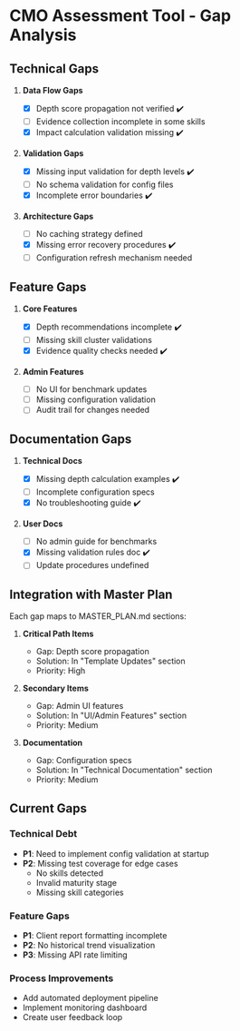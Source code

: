# CMO Assessment Tool - Gap Analysis

## Technical Gaps

1. **Data Flow Gaps**

   - [x] Depth score propagation not verified ✔️
   - [ ] Evidence collection incomplete in some skills
   - [x] Impact calculation validation missing ✔️

2. **Validation Gaps**

   - [x] Missing input validation for depth levels ✔️
   - [ ] No schema validation for config files
   - [x] Incomplete error boundaries ✔️

3. **Architecture Gaps**
   - [ ] No caching strategy defined
   - [x] Missing error recovery procedures ✔️
   - [ ] Configuration refresh mechanism needed

## Feature Gaps

1. **Core Features**

   - [x] Depth recommendations incomplete ✔️
   - [ ] Missing skill cluster validations
   - [x] Evidence quality checks needed ✔️

2. **Admin Features**
   - [ ] No UI for benchmark updates
   - [ ] Missing configuration validation
   - [ ] Audit trail for changes needed

## Documentation Gaps

1. **Technical Docs**

   - [x] Missing depth calculation examples ✔️
   - [ ] Incomplete configuration specs
   - [x] No troubleshooting guide ✔️

2. **User Docs**
   - [ ] No admin guide for benchmarks
   - [x] Missing validation rules doc ✔️
   - [ ] Update procedures undefined

## Integration with Master Plan

Each gap maps to MASTER_PLAN.md sections:

1. **Critical Path Items**

   - Gap: Depth score propagation
   - Solution: In "Template Updates" section
   - Priority: High

2. **Secondary Items**

   - Gap: Admin UI features
   - Solution: In "UI/Admin Features" section
   - Priority: Medium

3. **Documentation**
   - Gap: Configuration specs
   - Solution: In "Technical Documentation" section
   - Priority: Medium

## Current Gaps

### Technical Debt

- **P1**: Need to implement config validation at startup
- **P2**: Missing test coverage for edge cases
  - No skills detected
  - Invalid maturity stage
  - Missing skill categories

### Feature Gaps

- **P1**: Client report formatting incomplete
- **P2**: No historical trend visualization
- **P3**: Missing API rate limiting

### Process Improvements

- Add automated deployment pipeline
- Implement monitoring dashboard
- Create user feedback loop
